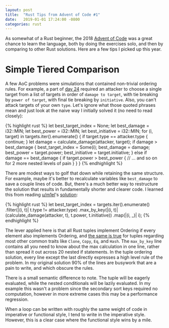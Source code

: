 ```yaml
---
layout: post
title:  "Rust Tips from Advent of Code #1"
date:   2019-01-01 17:24:00 -0800
categories: rust
---
```


As somewhat of a Rust beginner, the 2018 [Advent of Code][aoc-2018] was a great chance to learn the language, both by doing the exercises solo, and then by comparing to other Rust solutions. Here are a few tips I picked up this year.

Simple Tiered Comparison
==========================

A few AoC problems were simulations that contained non-trivial ordering rules. For example, a part of [day 24][day-24] required an attacker to choose a single target from a list of targets in order of `damage to target`, with tie breaking by `power of target`, with final tie breaking by `initiative`. Also, you can't attack targets of your own `type`. Let's ignore what those quoted phrases mean and just look at the naive way I initially solved it (no need to read closely):


{% highlight rust %}
let best_target_index = None;
let best_damage = i32::MIN;
let best_power = i32::MIN;
let best_initiative = i32::MIN;
for (i, target) in targets.iter().enumerate() {
  if target.type == attacker.type {
    continue;
  }
  let damage = calculate_damage(attacker, target);
  if damage > best_damage {
    best_target_index = Some(i);
    best_damage = damage;
    best_power = target.power;
    best_initiative = target.initiative;
  } else if damage == best_damage {
    if target.power > best_power {
      // ... and so on for 2 more nested levels of pain
    }
  }
}
{% endhighlight %}

There are modest ways to golf that down while retaining the same structure. For example, maybe it's better to recalculate variables like `best_damage` to save a couple lines of code. But, there's a much better way to restructure the solution that results in fundamentally shorter and clearer code. I learned this from reading [u/m1el][m1el]'s [solution][m1el-solution]:

{% highlight rust %}
let best_target_index = targets.iter().enumerate()
    .filter(|(i, t)| t.type != attacker.type)
    .max_by_key(|(i, t)| (calculate_damage(attacker, t), t.power, t.initiative))
    .map(|(i, _)| i);
{% endhighlight %}

The lever applied here is that all Rust tuples implement Ordering if every element also implements Ordering, and [the same is true](https://doc.rust-lang.org/std/primitive.tuple.html#trait-implementations) for tuples regarding most other common traits like `Clone`, `Copy`, `Eq`, and `Hash`. The `max_by_key` line contains all you need to know about the max calculation in one line, rather than spread it out across 20 nested if statements. In the tuple ordering solution, every line except the last directly expresses a high level rule of the problem. In my original solution 90% of the lines are busywork that are a pain to write, and which obscure the rules.

 There is a small semantic difference to note. The tuple will be eagerly evaluated, while the nested conditionals will be lazily evaluated. In my example this wasn't a problem since the secondary sort keys required no computation, however in more extreme cases this may be a performance regression.

When a loop can be written with roughly the same weight of code in imperative or functional style, I tend to write in the imperative style. However, this is a clear case where the functional style wins by a mile.


[aoc-2018]: https://adventofcode.com/2018
[day-24]: https://adventofcode.com/2018/day/24
[m1el]: https://www.reddit.com/user/m1el
[m1el-solution]: https://www.reddit.com/r/adventofcode/comments/a91ysq/2018_day_24_solutions/ecfz6z3
